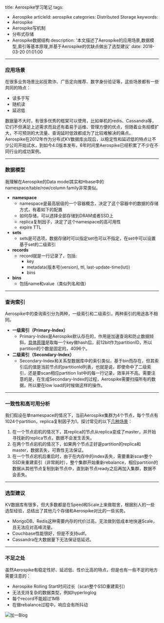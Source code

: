 title: Aerospike学习笔记
tags:
  - Aerospike
articleId: aerospike
categories: Distributed Storage
keywords:
  - Aerospike
  - Aerospike写机制
  - 分布式存储
  - Aerospike数据结构
description: '本文描述了Aerospike的应用场景,数据模型,索引等基本原理,并基于Aerospike的优缺点做出了选型建议'
date: 2018-03-20 01:01:00
---
### 应用场景
在很多业务场景比如反欺诈、广告定向推荐、数字身份验证等，这些场景都有一些共同的特点： 
   
* 读多于写    
* 随机读   
* 延迟低   

数据量不大时，有很多优秀的框架可以使用，比如单机的redis、Cassandra等，它们不但满足上述需求而且还有着易于运维、管理方便的优点，但随着业务规模扩大，不可预测的大流量、查询延时低效都成为了比较难解决的痛点。     
Aerospike在2012年作为分布式KV数据库出现后，以稳定性和延迟低的特点让不少公司开始试水，到如今4.0版本发布，6年时间里Aerospike已经积累了不少在不同行业的成功案例。

***

### 数据模型
我理解在Aerospike的Data model其实和Hbase中的namespace/table/row/column family非常类似。   
 
* **namespace**
    - namespace是最高层级的一个容器概念，决定了这个容器中的数据的存储方式，有着如下的配置    
    - 如何存储，可以选择全部存储到DRAM或者SSD上
    - replica复制因子，决定了这个namespace的高可用性
    - expire TTL
* **sets**
    - sets是可选项，数据存储时可以指定set也可以不指定，在set中可以设置基于set的二级索引
* **records**
    - record就是一行记录了，包括:
        * key
        * metadata(版本号(version), ttl, last-update-time(lut))
        * bins
* **bins**
    - 包括name和value（类似列名和值）

***
### 查询索引
Aerospike中的查询索引分为两种，一级索引和二级索引，两种索引的用途各不相同。

* **一级索引（Primary-Index）**
    - Primary-Index是Aerospike默认存在的，作用是加速查询和防止数据倾斜，[具体原理](https://www.aerospike.com/docs/architecture/primary-index.html)是取每一个key做hash后，前12bit作为partitionID，所以partition的个数是固定的，4096个。
* **二级索引（Secondary-Index）**
    - Secondary-Index和关系型数据库中的索引类似，基于bin而存在，但其索引后的值是当前节点的partitionId列表，也就是说，即使命中了二级索引，还是要scan相应partition list中的每一行记录，效率并不高。需要注意的是，在生成Secondary-Index的过程，Aerospike需要扫描所有的数据，所以要在low load的时候做这样的操作。

***
### 一致性和高可用分析
我们假设在单namespace的情况下，当前Aerospike集群为4个节点，每个节点有1024个partition，replica复制因子为1，探讨常见的以下[几种场景](https://www.aerospike.com/docs/architecture/consistency.html)：

1. 在一个节点宕机的情况下，其replica的节点从replica变成了master，并开始寻找新的replica节点，数据不会发生丢失。
2. 在两个节点宕机的情况下，如果两个节点正好是partition的replica和master，数据丢失，可靠性无法保证。
3. 在一个节点宕机后重启时，由于在内存中的index丢失，需要重新scan整个SSD来重建索引（非常耗时），整个集群开始重新rebalance，相应partition的数据从其他节点复制到新节点中，直到新节点ready之后再加入集群，数据不会丢失。

***
### 选型建议
KV数据库有很多，但大多数都是在Speed和Scale上来做取舍，根据别人的一些选型经验，总结出了其他几个存储和Aerospike对比的一些劣势。

* MongoDB、Redis这种需要内存的代价过高，无法做到低成本地快速Scale，且无法应对高峰流量。
* Couchbase性能很好，但是不支持udf。
* Cassandra在大数据量下无法保证低延迟。

***
### 不足之处
虽然Aerospike有稳定性好、延迟低、性价比高的特点，但是也有一些不足的地方需要注意的：

* Aerospike Rolling Start时间过长（scan整个SSD重建索引）
* 无法支持复杂的数据类型，例如hyperloglog
* 每个record不能超过1MB
* 在做rebalance过程中，响应会有所抖动




![加一Blog][2]

  [2]: http://www.liaojiayi.com/assets/jiayi_end_qr.png
